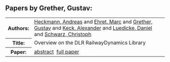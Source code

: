 <h2>Papers by Grether, Gustav:</h2>
<!-- Begin papers -->
<table>
<tr><th>Authors:</th><td>
<a href="../authors/author_096.html">Heckmann, Andreas</a> and 
<a href="../authors/author_056.html">Ehret, Marc</a> and 
<a href="../authors/author_083.html">Grether, Gustav</a> and 
<a href="../authors/author_125.html">Keck, Alexander</a> and 
<a href="../authors/author_157.html">Luedicke, Daniel</a> and 
<a href="../authors/author_218.html">Schwarz, Christoph</a>
</td></tr>
<tr><th>Title:  </th><td>Overview on the DLR RailwayDynamics Library</td></tr>
<tr><th>Paper:  </th><td><a href="../abstracts/Modelica2019abstract3C1.pdf">abstract</a>&nbsp;&nbsp;<a href="../papers/Modelica2019paper3C1.pdf">full paper</a></td></tr>
</table>
<br>
<!-- End papers -->